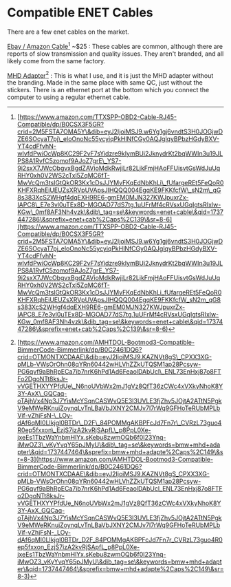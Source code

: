 # Compatible ENET Cables

There are a few enet cables on the market.&#x20;

[Ebay / Amazon Cable](#user-content-fn-1)[^1] \~$25 : These cables are common, although there are reports of slow transmission and quality issues. They aren't branded, and all likely come from the same factory.

[MHD Adapter](#user-content-fn-2)[^2] : This is what I use, and it is just the MHD adapter without the branding. Made in the same place with same QC, just without the stickers. There is an ethernet port at the bottom which you connect the computer to using a regular ethernet cable.

[^1]: [https://www.amazon.com/TTXSPP-OBD2-Cable-RJ45-Compatible/dp/B0CSX3F5GR?crid=2M5FSTA7OMA5Y\&dib=eyJ2IjoiMSJ9.w6Yg1gj6vndtS3H0JOGjwDZE6SOcyaT7pj\_eloOnoNc55ycyiqPkHlNfCGy0AQJglqyBPbzHGdyBXV-YT4cdFfvhN-wlvfdPwiOcWp8KC29F2vF7sYidzre9kIymBUi2JknydrKt2bqWWIn3u19JLPS8A1RvfC5zomof9AJoZ7grE\_YS7-9i2sxX7JWcObgvxBgdZAVioMdkRwjiLr82LjkFmjHAoFFUisvtGsWdJuUqRHY0xh0V2WS2cTxl5ZqMC6fT-MwVcQm3tsIGtQkOR3Kx1cDsJJYMvFKqEdNbKhLi\_fUfargeREt5FeQoR0KHFXRqhEiUEUZsXRVpUVApsJIHQQQ004EgqKE9FKKfcfW\_sN2m\_qG8s383XcS2WHgf4dqEXH9RE6-gmEM0MJN327KWJpuxrZx-IAPC8\_E7e3vl0uTEx8D-MGOAD77dS7tg.1uUFrMf4cRVsxUGqIgtsRIxlw-KGw\_0mf8AF3Nh4vzk\&dib\_tag=se\&keywords=enet+cable\&qid=1737447286\&sprefix=enet+cab%2Caps%2C139\&sr=8-6](https://www.amazon.com/TTXSPP-OBD2-Cable-RJ45-Compatible/dp/B0CSX3F5GR?crid=2M5FSTA7OMA5Y\&dib=eyJ2IjoiMSJ9.w6Yg1gj6vndtS3H0JOGjwDZE6SOcyaT7pj_eloOnoNc55ycyiqPkHlNfCGy0AQJglqyBPbzHGdyBXV-YT4cdFfvhN-wlvfdPwiOcWp8KC29F2vF7sYidzre9kIymBUi2JknydrKt2bqWWIn3u19JLPS8A1RvfC5zomof9AJoZ7grE_YS7-9i2sxX7JWcObgvxBgdZAVioMdkRwjiLr82LjkFmjHAoFFUisvtGsWdJuUqRHY0xh0V2WS2cTxl5ZqMC6fT-MwVcQm3tsIGtQkOR3Kx1cDsJJYMvFKqEdNbKhLi_fUfargeREt5FeQoR0KHFXRqhEiUEUZsXRVpUVApsJIHQQQ004EgqKE9FKKfcfW_sN2m_qG8s383XcS2WHgf4dqEXH9RE6-gmEM0MJN327KWJpuxrZx-IAPC8_E7e3vl0uTEx8D-MGOAD77dS7tg.1uUFrMf4cRVsxUGqIgtsRIxlw-KGw_0mf8AF3Nh4vzk\&dib_tag=se\&keywords=enet+cable\&qid=1737447286\&sprefix=enet+cab%2Caps%2C139\&sr=8-6)



[^2]: [https://www.amazon.com/AMHTDOL-Bootmod3-Compatible-BimmerCode-Bimmerlink/dp/B0C2461DQ6?crid=OTMONTXCDAAE\&dib=eyJ2IjoiMSJ9.KAZNVt8gS\_CPXX3XG-pMLb-VWsOrOhn08qYRn60442wHLVhZZkUTQSM1ap28Pcsyw-PG6qvf9aBhRpECa7ib7nrK6hPd1Ad6FeaolDAbUcl\_ENL73EnHxj87o8FTFo2DgoNTt8ksJr-vVGETHXYYPfdUe\_N6noUVbWx2mJ1gVz8QfT36zCWc4xVXkyNhoK8Y3Y-AxX\_GQCaq-oTAjhVx4Np3J7YisMcYSqnCASWvQ5E3I3UVLE3fjZhv5JOjtA2ATtN5PgkV9eMWeRKnujZoynqLvTnLBaVbJXNY2CMJv7I7rWq9GFHoTeRUbMPLbVif-vZhjFsN-\_LOy-dAf6qMI0LIkjgl0BTDr\_D2F\_84POMMgAKBPFcJd7Fn7r\_CVRzL73guo4R0ep5fxxon\_EzjS7izA2kvRjSApfL\_p8PpL0Xe-jxeEs1TbzWaYnbmHlYx.sKebu8zwmOQb6f0I23Ynq-iMwOZ3\_vKyYvqY65pJMyU\&dib\_tag=se\&keywords=bmw+mhd+adapter\&qid=1737447464\&sprefix=bmw+mhd+adapte%2Caps%2C149\&sr=8-3](https://www.amazon.com/AMHTDOL-Bootmod3-Compatible-BimmerCode-Bimmerlink/dp/B0C2461DQ6?crid=OTMONTXCDAAE\&dib=eyJ2IjoiMSJ9.KAZNVt8gS_CPXX3XG-pMLb-VWsOrOhn08qYRn60442wHLVhZZkUTQSM1ap28Pcsyw-PG6qvf9aBhRpECa7ib7nrK6hPd1Ad6FeaolDAbUcl_ENL73EnHxj87o8FTFo2DgoNTt8ksJr-vVGETHXYYPfdUe_N6noUVbWx2mJ1gVz8QfT36zCWc4xVXkyNhoK8Y3Y-AxX_GQCaq-oTAjhVx4Np3J7YisMcYSqnCASWvQ5E3I3UVLE3fjZhv5JOjtA2ATtN5PgkV9eMWeRKnujZoynqLvTnLBaVbJXNY2CMJv7I7rWq9GFHoTeRUbMPLbVif-vZhjFsN-_LOy-dAf6qMI0LIkjgl0BTDr_D2F_84POMMgAKBPFcJd7Fn7r_CVRzL73guo4R0ep5fxxon_EzjS7izA2kvRjSApfL_p8PpL0Xe-jxeEs1TbzWaYnbmHlYx.sKebu8zwmOQb6f0I23Ynq-iMwOZ3_vKyYvqY65pJMyU\&dib_tag=se\&keywords=bmw+mhd+adapter\&qid=1737447464\&sprefix=bmw+mhd+adapte%2Caps%2C149\&sr=8-3)

